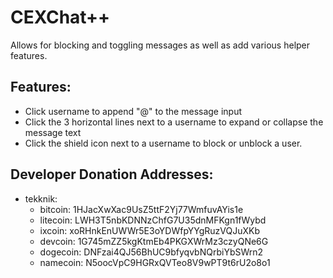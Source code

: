 # CEXChat++
Allows for blocking and toggling messages as well as add various helper features.

## Features:
* Click username to append "@<username>" to the message input
* Click the 3 horizontal lines next to a username to expand or collapse the message text
* Click the shield icon next to a username to block or unblock a user.

## Developer Donation Addresses:

* tekknik:
    * bitcoin: 1HJacXwXac9UsZ5ttF2Yj77WmfuvAYis1e
    * litecoin: LWH3T5nbKDNNzChfG7U35dnMFKgn1fWybd
    * ixcoin: xoRHnkEnUWWr5E3oYDWfpYYgRuzVQJuXKb
    * devcoin: 1G745mZZ5kgKtmEb4PKGXWrMz3czyQNe6G
    * dogecoin: DNFzai4QJ56BhUC9bfyqvbNQrbiYbSWrn2
    * namecoin: N5oocVpC9HGRxQVTeo8V9wPT9t6rU2o8o1

